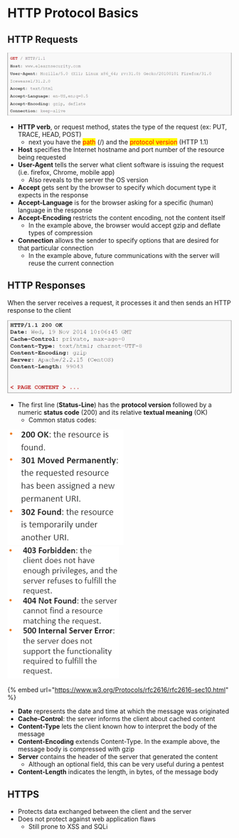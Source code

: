 # HTTP Protocol Basics

## HTTP Requests

![HTTP request example](<../../../../.gitbook/assets/image (2) (1) (1) (1).png>)

* **HTTP verb**, or request method, states the type of the request (ex: PUT, TRACE, HEAD, POST)
  * next you have the <mark style="color:red;">path</mark> (/) and the <mark style="color:red;">protocol version</mark> (HTTP 1.1)
* **Host** specifies the Internet hostname and port number of the resource being requested
* **User-Agent** tells the server what client software is issuing the request (i.e. firefox, Chrome, mobile app)
  * Also reveals to the server the OS version
* **Accept** gets sent by the browser to specify which document type it expects in the response
* **Accept-Language** is for the browser asking for a specific (human) language in the response
* **Accept-Encoding** restricts the content encoding, not the content itself
  * In the example above, the browser would accept gzip and deflate types of compression
* **Connection** allows the sender to specify options that are desired for that particular connection
  * In the example above, future communications with the server will reuse the current connection

## HTTP Responses

When the server receives a request, it processes it and then sends an HTTP response to the client

![HTTP response example](<../../../../.gitbook/assets/image (11) (1) (1) (1) (1) (1) (1) (1) (1) (1).png>)

* The first line (**Status-Line**) has the **protocol version** followed by a numeric **status code** (200) and its relative **textual meaning** (OK)
  * Common status codes:&#x20;

![](<../../../../.gitbook/assets/image (2) (1) (1).png>) ![](<../../../../.gitbook/assets/image (7) (1) (1) (1) (1) (1) (1) (1) (1) (1) (1).png>)

{% embed url="https://www.w3.org/Protocols/rfc2616/rfc2616-sec10.html" %}

* **Date** represents the date and time at which the message was originated
* **Cache-Control**: the server informs the client about cached content
* **Content-Type** lets the client known how to interpret the body of the message
* **Content-Encoding** extends Content-Type. In the example above, the message body is compressed with gzip
* **Server** contains the header of the server that generated the content
  * Although an optional field, this can be very useful during a pentest
* **Content-Length** indicates the length, in bytes, of the message body

## HTTPS

* Protects data exchanged between the client and the server
* Does not protect against web application flaws
  * Still prone to XSS and SQLi
